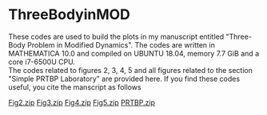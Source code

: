 # ThreeBodyinMOD
These codes are used to build the plots in my manuscript entitled "Three-Body Problem in Modified Dynamics". The codes are written in MATHEMATICA 10.0 and compiled on UBUNTU 18.04, memory 7.7 GiB and a core i7-6500U CPU.  
The codes related to figures 2, 3, 4, 5 and all figures related to the section "Simple PRTBP Laboratory" are provided here. If you find these codes useful, you cite the manscript as follows

[Fig2.zip](https://github.com/Shenavar/ThreeBodyinMOD/files/8618169/Fig2.zip)
[Fig3.zip](https://github.com/Shenavar/ThreeBodyinMOD/files/8618185/Fig3.zip)
[Fig4.zip](https://github.com/Shenavar/ThreeBodyinMOD/files/8618206/Fig4.zip)
[Fig5.zip](https://github.com/Shenavar/ThreeBodyinMOD/files/8618226/Fig5.zip)
[PRTBP.zip](https://github.com/Shenavar/ThreeBodyinMOD/files/8618297/PRTBP.zip)

